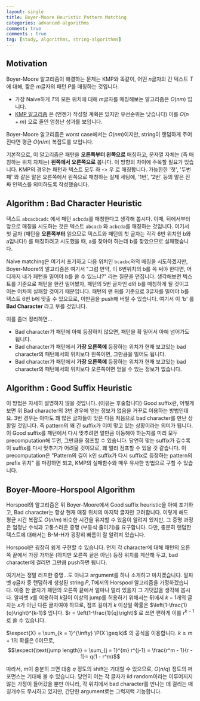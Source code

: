 ```yaml
---
layout: single
title: Boyer-Moore Heuristic Pattern Matching
categories: advanced-algorithms
comment: true
comments : true
tag: [study, algorithms, string-algorithms] 
---
```



## Motivation
Boyer-Moore 알고리즘이 해결하는 문제는 KMP와 똑같이, 어떤 $n$글자의 긴 텍스트 $T$에 대해, 짧은 $m$글자의 패턴 $P$를 매칭하는 것입니다. 
- 가장 Naive하게 $T$의 모든 위치에 대해 $m$글자를 매칭해보는 알고리즘은 $O(nm)$ 입니다. 
- [KMP 알고리즘](https://en.wikipedia.org/wiki/Knuth%E2%80%93Morris%E2%80%93Pratt_algorithm) 은 (언젠가 작성할 계획은 있지만 우선순위는 낮습니다) 이를 $O(n + m)$ 으로 줄인 엄청난 성과를 보입니다. 

Boyer-Moore 알고리즘은 worst case에서는 $O(nm)$이지만, string이 랜덤하게 주어진다면 평균 $O(n / m)$ 복잡도를 보입니다. 

기본적으로, 이 알고리즘은 패턴을 **오른쪽부터 왼쪽으로** 매칭하고, 문자열 자체는 (즉 매칭하는 위치 자체는) **왼쪽에서 오른쪽으로** 봅니다. 이 방향의 차이에 주목할 필요가 있습니다. KMP의 경우는 패턴과 텍스트 모두 좌 -> 우 로 매칭합니다. 가능한한 '첫', '두번째' 와 같은 말은 오른쪽에서 왼쪽으로 매칭하는 실제 세팅에, '1번', '2번' 등의 말은 진짜 인덱스를 의미하도록 작성했습니다. 

## Algorithm : Bad Character Heuristic
텍스트 `abcacbcadc` 에서 패턴 `acbcda`를 매칭한다고 생각해 봅시다. 이때, 뒤에서부터 앞으로 매칭을 시도하는 것은 텍스트 `abcacb` 와 `acbcda`를 매칭하는 것입니다. 여기서 첫 글자 (패턴을 **오른쪽부터** 읽으므로 텍스트와 패턴의 첫 글자는 각각 6번 위치인 b와 a입니다!) 를 매칭하려고 시도했을 때, a를 찾아야 하는데 b를 찾았으므로 실패했습니다. 

Naive matching은 여기서 포기하고 다음 위치인 `bcacbc`와의 매칭을 시도하겠지만, Boyer-Moore의 알고리즘은 여기서 "그럼 만약, 이 6번위치의 b를 꼭 써야 한다면, 어디까지 내가 패턴을 밀어야 b를 쓸 수 있느냐?" 라는 질문을 던집니다. 생각해보면 텍스트를 기준으로 패턴을 한칸 밀어봤자, 패턴의 5번 글자인 d와 b를 매칭하게 될 것이고 이는 어차피 실패할 것이기 때문입니다. 패턴의 맨 뒤를 기준으로 3글자를 밀어야 b를 텍스트 6번 b에 맞출 수 있으므로, 이만큼을 push해 버릴 수 있습니다. 여기서 이 'b' 를 **Bad Character** 라고 부를 것입니다. 

이를 좀더 정리하면...
- Bad character가 패턴에 아예 등장하지 않으면, 패턴을 확 밀어서 아예 넘어가도 됩니다. 
- Bad character가 패턴에서 **가장 오른쪽에** 등장하는 위치가 현재 보고있는 bad character의 패턴에서의 위치보다 왼쪽이면, 그만큼을 밀어도 됩니다. 
- Bad character가 패턴에서 **가장 오른쪽에** 등장하는 위치가 현재 보고있는 bad character의 패턴에서의 위치보다 오른쪽이면 얻을 수 있는 정보가 없습니다.  

## Algorithm : Good Suffix Heuristic 
이 방법은 자세히 설명하지 않을 것입니다. (이유는 후술합니다) Good suffix란, 어떻게 보면 위 Bad character의 3번 경우에 얻는 정보가 없음을 거꾸로 이용하는 방법인데요. 3번 경우는 아마도 꽤 많은 글자들이 맞은 다음 처음으로 bad character를 만난 상황일 것입니다. 즉 pattern의 꽤 긴 suffix가 이미 맞고 있는 상황이라는 의미가 됩니다. 이 Good suffix를 패턴에서 다시 맞추려면 얼만큼 이동해야 하는지를 미리 모두 precomputation해 두면, 그만큼을 점프할 수 있습니다. 당연히 맞는 suffix가 길수록 이 suffix를 다시 맞추기가 어려울 것이므로, 꽤 멀리 점프할 수 있을 것 같습니다. 이 precomputation은 "Pattern의 길이 k인 suffix가 다시 suffix로 등장하는 pattern의 prefix 위치" 를 마킹하면 되고, KMP의 실패함수와 매우 유사한 방법으로 구할 수 있습니다. 

## Boyer-Moore-Horspool Algorithm
Horspool의 알고리즘은 위 Boyer-Moore에서 Good suffix heuristic을 아예 포기하고, Bad character는 항상 현재 매칭 위치의 마지막 글자만 고려합니다. 이렇게 해도 평균 시간 복잡도 $O(n / m)$ 비슷한 시간을 유지할 수 있음이 알려져 있지만, 그 증명 과정은 엄청난 수식과 고통스러운 증명 (부등식 줄이기)을 요구합니다. 다만, 충분히 랜덤한 텍스트에 대해서는 B-M-H가 굉장히 빠름이 잘 알려져 있습니다.

Horspool은 굉장히 쉽게 구현할 수 있습니다. 먼저 각 character에 대해 패턴의 오른쪽 끝에서 가장 가까운 (하지만 오른쪽 끝은 아닌) 등장 위치를 계산해 두고, bad character에 걸리면 그만큼 push하면 됩니다. 

여기서는 정말 러프한 증명...도 아니고 argument를 하나 소개하고 마치겠습니다. 알파벳 $q$글자 중 랜덤하게 생성된 string $P, T$에서의 Horspool 알고리즘을 가정하겠습니다. 이중 한 글자가 패턴의 오른쪽 끝에서 얼마나 멀리 있을지 그 기댓값을 생각해 봅시다. 알파벳 $x$를 이용하여 $k$길이 이상의 jump를 허용하기 위해서는 뒤에서 $k-1$개의 글자는 $x$가 아닌 다른 글자여야 하므로, 점프 길이가 $k$ 이상일 확률은 $\left(1-\frac{1}{q}\right)^{k-1}$ 입니다. $r = \left(1-\frac{1}{q}\right)$ 로 쓰면 편하게 이를 $r^{k-1}$ 로 쓸 수 있습니다. 

$\expect{X} = \sum_{k = 1}^{\infty} \P(X \geq k)$ 의 공식을 이용합니다. $k \geq m+1$의 확률은 0이므로, 
$$\expect{\text{jump length}} = \sum_{j = 1}^{m} r^{j-1} = \frac{r^m - 1}{r - 1}= q(1 - r^m)$$

따라서, $m$이 충분히 크면 대충 $q$ 정도의 shift는 기대할 수 있으므로, $O(n / q)$ 정도의 퍼포먼스는 기대해 볼 수 있습니다. 당연히 이는 각 글자가 iid random이라는 이루어지지 않는 가정이 들어갔을 뿐만 아니라, 각 위치에서 bad character를 만나는 데 걸리는 매칭개수도 무시하고 있지만, 간단한 argument로는 그럭저럭 기능합니다. 